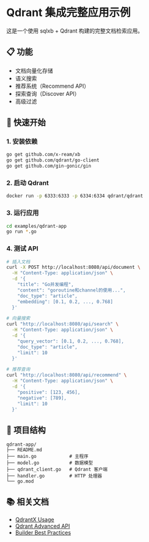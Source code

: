 # Qdrant 集成完整应用示例

这是一个使用 sqlxb + Qdrant 构建的完整文档检索应用。

## 📋 功能

- 文档向量化存储
- 语义搜索
- 推荐系统（Recommend API）
- 探索查询（Discover API）
- 高级过滤

## 🚀 快速开始

### 1. 安装依赖

```bash
go get github.com/x-ream/xb
go get github.com/qdrant/go-client
go get github.com/gin-gonic/gin
```

### 2. 启动 Qdrant

```bash
docker run -p 6333:6333 -p 6334:6334 qdrant/qdrant
```

### 3. 运行应用

```bash
cd examples/qdrant-app
go run *.go
```

### 4. 测试 API

```bash
# 插入文档
curl -X POST http://localhost:8080/api/document \
  -H "Content-Type: application/json" \
  -d '{
    "title": "Go并发编程",
    "content": "goroutine和channel的使用...",
    "doc_type": "article",
    "embedding": [0.1, 0.2, ..., 0.768]
  }'

# 向量搜索
curl "http://localhost:8080/api/search" \
  -H "Content-Type: application/json" \
  -d '{
    "query_vector": [0.1, 0.2, ..., 0.768],
    "doc_type": "article",
    "limit": 10
  }'

# 推荐查询
curl "http://localhost:8080/api/recommend" \
  -H "Content-Type: application/json" \
  -d '{
    "positive": [123, 456],
    "negative": [789],
    "limit": 10
  }'
```

## 📁 项目结构

```
qdrant-app/
├── README.md
├── main.go            # 主程序
├── model.go           # 数据模型
├── qdrant_client.go   # Qdrant 客户端
├── handler.go         # HTTP 处理器
└── go.mod
```

## 📚 相关文档

- [QdrantX Usage](../../doc/QDRANT_X_USAGE.md)
- [Qdrant Advanced API](../../doc/QDRANT_ADVANCED_API.md)
- [Builder Best Practices](../../doc/BUILDER_BEST_PRACTICES.md)

